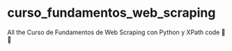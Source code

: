 # curso_fundamentos_web_scraping
All the Curso de Fundamentos de Web Scraping con Python y XPath code 🚀🐍
